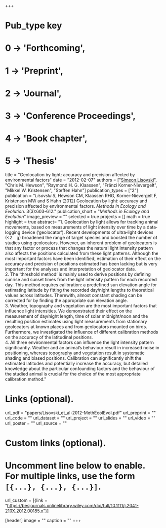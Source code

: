 +++
# Pub_type key
# 0 -> 'Forthcoming',
# 1 -> 'Preprint',
# 2 -> 'Journal',
# 3 -> 'Conference Proceedings',
# 4 -> 'Book chapter',
# 5 -> 'Thesis'
  
title = "Geolocation by light: accuracy and precision affected by environmental factors"
date = "2012-02-07"
authors = ["[Simeon Lisovski](hhttps://slisovski.netlify.com/)", "Chris M. Hewson", "Raymond H. G. Klaassen", "Fränzi Korner‐Nievergelt", "Mikkel W. Kristensen",  "Steffen Hahn"]
publication_types = ["2"]
publication = "*Lisovski S*, Hewson CM, Klaassen RHG, Korner‐Nievergelt F, Kristensen MW and S Hahn (2012) Geolocation by light: accuracy and precision affected by environmental factors. _Methods in Ecology and Evolution_. 3(3):603-612."
publication_short = "_Methods in Ecology and Evolution_"
image_preview = ""
selected = true
projects = []
math = true
highlight = true
abstract= "1. Geolocation by light allows for tracking animal movements, based on measurements of light intensity over time by a data‐logging device (‘geolocator’). Recent developments of ultra‐light devices (<2 g) broadened the range of target species and boosted the number of studies using geolocators. However, an inherent problem of geolocators is that any factor or process that changes the natural light intensity pattern also affects the positions calculated from these light patterns. Although the most important factors have been identified, estimation of their effect on the accuracy and precision of positions estimated has been lacking but is very important for the analyses and interpretation of geolocator data.<br />2. The ‘threshold method’ is mainly used to derive positions by defining sunrise and sunset times from the light intensity pattern for each recorded day. This method requires calibration: a predefined sun elevation angle for estimating latitude by fitting the recorded day/night lengths to theoretical values across latitudes. Therewith, almost constant shading can be corrected for by finding the appropriate sun elevation angle.<br />3. Weather, topography and vegetation are the most important factors that influence light intensities. We demonstrated their effect on the measurement of day/night length, time of solar midnight/noon and the resulting position estimates using light measurements from stationary geolocators at known places and from geolocators mounted on birds. Furthermore, we investigated the influence of different calibration methods on the accuracy of the latitudinal positions.<br />4. All three environmental factors can influence the light intensity pattern significantly. Weather and an animal’s behaviour result in increased noise in positioning, whereas topography and vegetation result in systematic shading and biased positions. Calibration can significantly shift the estimated latitudes and potentially increase the accuracy, but detailed knowledge about the particular confounding factors and the behaviour of the studied animal is crucial for the choice of the most appropriate calibration method."
  
# Links (optional).
url_pdf = "papers/Lisovski_et_al-2012-MethEcolEvol.pdf"
url_preprint = ""
url_code = ""
url_dataset = ""
url_project = ""
url_slides = ""
url_video = ""
url_poster = ""
url_source = ""
  
# Custom links (optional).
#   Uncomment line below to enable. For multiple links, use the form `[{...}, {...}, {...}]`.
url_custom = [{link = "https://besjournals.onlinelibrary.wiley.com/doi/full/10.1111/j.2041-210X.2012.00185.x"}]
  
[header]
image = ""
caption = ""
+++